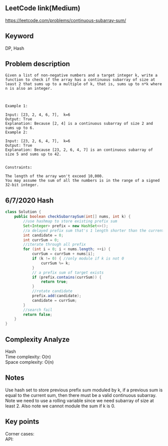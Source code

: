 ## LeetCode link(Medium)
https://leetcode.com/problems/continuous-subarray-sum/

## Keyword
DP, Hash

## Problem description
```
Given a list of non-negative numbers and a target integer k, write a function to check if the array has a continuous subarray of size at least 2 that sums up to a multiple of k, that is, sums up to n*k where n is also an integer.

 

Example 1:

Input: [23, 2, 4, 6, 7],  k=6
Output: True
Explanation: Because [2, 4] is a continuous subarray of size 2 and sums up to 6.
Example 2:

Input: [23, 2, 6, 4, 7],  k=6
Output: True
Explanation: Because [23, 2, 6, 4, 7] is an continuous subarray of size 5 and sums up to 42.
 

Constraints:

The length of the array won't exceed 10,000.
You may assume the sum of all the numbers is in the range of a signed 32-bit integer.
```
## 6/7/2020 Hash

```java
class Solution {
    public boolean checkSubarraySum(int[] nums, int k) {
        //use hashmap to store existing prefix sum
        Set<Integer> prefix = new HashSet<>();
        //a delayed prefix sum that's 1 length shorter than the current subarray
        int candidate = 0;
        int currSum = 0;
        //iterate through all prefix
        for (int i = 0; i < nums.length; ++i) {
            currSum = currSum + nums[i];
            if (k != 0) { //only module if k is not 0
                currSum %= k;
            }
            // a prefix sum of target exists
            if (prefix.contains(currSum)) {
                return true;
            }
            //rotate candidate
            prefix.add(candidate);
            candidate = currSum;
        }
        //search fail
        return false;
    }
}
```

## Complexity Analyze
Hash\
Time complexity: O(n)\
Space complexity: O(n)

## Notes
Use hash set to store previous prefix sum moduled by k, if a previous sum is equal to the current sum, then there must be a valid continuous subarray. Note we need to use a rolling variable since we need subarray of size at least 2. Also note we cannot module the sum if k is 0.

## Key points
Corner cases: \
API:
